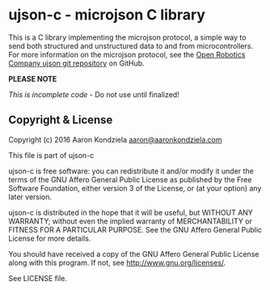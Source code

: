 ujson-c - microjson C library
=============================

This is a C library implementing the microjson protocol, a simple way to send both
structured and unstructured data to and from microcontrollers. For more information
on the microjson protocol, see the [Open Robotics Company ujson git repository](https://github.com/OpenRoboticsCompany/ujson) on GitHub.

**PLEASE NOTE**

_This is incomplete code_ - Do not use until finalized!

Copyright & License
-------------------

Copyright (c) 2016 Aaron Kondziela <aaron@aaronkondziela.com> 

This file is part of ujson-c

ujson-c is free software: you can redistribute it and/or modify
it under the terms of the GNU Affero General Public License as published
by the Free Software Foundation, either version 3 of the License, or
(at your option) any later version.

ujson-c is distributed in the hope that it will be useful, but
WITHOUT ANY WARRANTY; without even the implied warranty of
MERCHANTABILITY or FITNESS FOR A PARTICULAR PURPOSE. See the
GNU Affero General Public License for more details.

You should have received a copy of the GNU Affero General Public License
along with this program. If not, see <http://www.gnu.org/licenses/>.

See LICENSE file.
